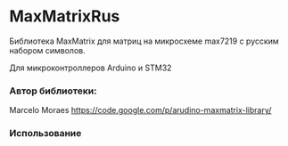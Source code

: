 # MaxMatrixRus

Библиотека MaxMatrix для матриц на микросхеме max7219 с русским набором символов.

Для микроконтроллеров Arduino и STM32

### Автор библиотеки:
Marcelo Moraes 
https://code.google.com/p/arudino-maxmatrix-library/

### Использование

